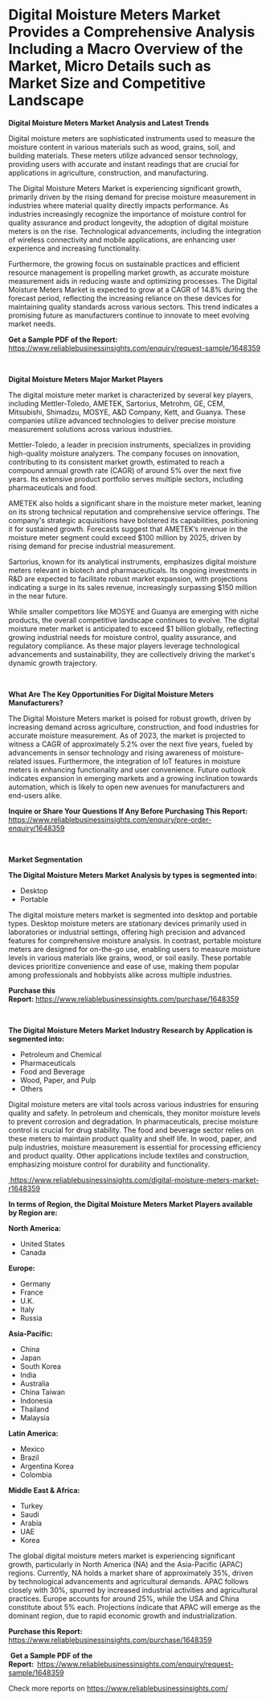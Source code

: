 <p><h1>Digital Moisture Meters Market Provides a Comprehensive Analysis Including a Macro Overview of the Market, Micro Details such as Market Size and Competitive Landscape</h1></p><p><strong>Digital Moisture Meters Market Analysis and Latest Trends</strong></p>
<p><p>Digital moisture meters are sophisticated instruments used to measure the moisture content in various materials such as wood, grains, soil, and building materials. These meters utilize advanced sensor technology, providing users with accurate and instant readings that are crucial for applications in agriculture, construction, and manufacturing.</p><p>The Digital Moisture Meters Market is experiencing significant growth, primarily driven by the rising demand for precise moisture measurement in industries where material quality directly impacts performance. As industries increasingly recognize the importance of moisture control for quality assurance and product longevity, the adoption of digital moisture meters is on the rise. Technological advancements, including the integration of wireless connectivity and mobile applications, are enhancing user experience and increasing functionality. </p><p>Furthermore, the growing focus on sustainable practices and efficient resource management is propelling market growth, as accurate moisture measurement aids in reducing waste and optimizing processes. The Digital Moisture Meters Market is expected to grow at a CAGR of 14.8% during the forecast period, reflecting the increasing reliance on these devices for maintaining quality standards across various sectors. This trend indicates a promising future as manufacturers continue to innovate to meet evolving market needs.</p></p>
<p><strong>Get a Sample PDF of the Report:&nbsp;</strong> <a href="https://www.reliablebusinessinsights.com/enquiry/request-sample/1648359?utm_campaign=2221&utm_medium=2&utm_source=Github&utm_content=ia&utm_term=18022025&utm_id=digital-moisture-meters">https://www.reliablebusinessinsights.com/enquiry/request-sample/1648359</a></p>
<p>&nbsp;</p>
<p><strong>Digital Moisture Meters Major Market Players</strong></p>
<p><p>The digital moisture meter market is characterized by several key players, including Mettler-Toledo, AMETEK, Sartorius, Metrohm, GE, CEM, Mitsubishi, Shimadzu, MOSYE, A&D Company, Kett, and Guanya. These companies utilize advanced technologies to deliver precise moisture measurement solutions across various industries.</p><p>Mettler-Toledo, a leader in precision instruments, specializes in providing high-quality moisture analyzers. The company focuses on innovation, contributing to its consistent market growth, estimated to reach a compound annual growth rate (CAGR) of around 5% over the next five years. Its extensive product portfolio serves multiple sectors, including pharmaceuticals and food.</p><p>AMETEK also holds a significant share in the moisture meter market, leaning on its strong technical reputation and comprehensive service offerings. The company's strategic acquisitions have bolstered its capabilities, positioning it for sustained growth. Forecasts suggest that AMETEK’s revenue in the moisture meter segment could exceed $100 million by 2025, driven by rising demand for precise industrial measurement.</p><p>Sartorius, known for its analytical instruments, emphasizes digital moisture meters relevant in biotech and pharmaceuticals. Its ongoing investments in R&D are expected to facilitate robust market expansion, with projections indicating a surge in its sales revenue, increasingly surpassing $150 million in the near future.</p><p>While smaller competitors like MOSYE and Guanya are emerging with niche products, the overall competitive landscape continues to evolve. The digital moisture meter market is anticipated to exceed $1 billion globally, reflecting growing industrial needs for moisture control, quality assurance, and regulatory compliance. As these major players leverage technological advancements and sustainability, they are collectively driving the market's dynamic growth trajectory.</p></p>
<p>&nbsp;</p>
<p><strong>What Are The Key Opportunities For Digital Moisture Meters Manufacturers?</strong></p>
<p><p>The Digital Moisture Meters market is poised for robust growth, driven by increasing demand across agriculture, construction, and food industries for accurate moisture measurement. As of 2023, the market is projected to witness a CAGR of approximately 5.2% over the next five years, fueled by advancements in sensor technology and rising awareness of moisture-related issues. Furthermore, the integration of IoT features in moisture meters is enhancing functionality and user convenience. Future outlook indicates expansion in emerging markets and a growing inclination towards automation, which is likely to open new avenues for manufacturers and end-users alike.</p></p>
<p><strong>Inquire or Share Your Questions If Any Before Purchasing This Report:</strong> <a href="https://www.reliablebusinessinsights.com/enquiry/pre-order-enquiry/1648359?utm_campaign=2221&utm_medium=2&utm_source=Github&utm_content=ia&utm_term=18022025&utm_id=digital-moisture-meters">https://www.reliablebusinessinsights.com/enquiry/pre-order-enquiry/1648359</a></p>
<p>&nbsp;</p>
<p><strong>Market Segmentation</strong></p>
<p><strong>The Digital Moisture Meters Market Analysis by types is segmented into:</strong></p>
<p><ul><li>Desktop</li><li>Portable</li></ul></p>
<p><p>The digital moisture meters market is segmented into desktop and portable types. Desktop moisture meters are stationary devices primarily used in laboratories or industrial settings, offering high precision and advanced features for comprehensive moisture analysis. In contrast, portable moisture meters are designed for on-the-go use, enabling users to measure moisture levels in various materials like grains, wood, or soil easily. These portable devices prioritize convenience and ease of use, making them popular among professionals and hobbyists alike across multiple industries.</p></p>
<p><strong>Purchase this Report:&nbsp;</strong><a href="https://www.reliablebusinessinsights.com/purchase/1648359?utm_campaign=2221&utm_medium=2&utm_source=Github&utm_content=ia&utm_term=18022025&utm_id=digital-moisture-meters">https://www.reliablebusinessinsights.com/purchase/1648359</a></p>
<p>&nbsp;</p>
<p><strong>The Digital Moisture Meters Market Industry Research by Application is segmented into:</strong></p>
<p><ul><li>Petroleum and Chemical</li><li>Pharmaceuticals</li><li>Food and Beverage</li><li>Wood, Paper, and Pulp</li><li>Others</li></ul></p>
<p><p>Digital moisture meters are vital tools across various industries for ensuring quality and safety. In petroleum and chemicals, they monitor moisture levels to prevent corrosion and degradation. In pharmaceuticals, precise moisture control is crucial for drug stability. The food and beverage sector relies on these meters to maintain product quality and shelf life. In wood, paper, and pulp industries, moisture measurement is essential for processing efficiency and product quality. Other applications include textiles and construction, emphasizing moisture control for durability and functionality.</p></p>
<p><a href="https://www.reliablebusinessinsights.com/digital-moisture-meters-market-r1648359?utm_campaign=2221&utm_medium=2&utm_source=Github&utm_content=ia&utm_term=18022025&utm_id=digital-moisture-meters">&nbsp;https://www.reliablebusinessinsights.com/digital-moisture-meters-market-r1648359</a></p>
<p><strong>In terms of Region, the Digital Moisture Meters Market Players available by Region are:</strong></p>
<p>
    <p> <strong> North America: </strong>
        <ul>
            <li>United States</li>
            <li>Canada</li>
        </ul>
        </p> 
    <p> <strong> Europe: </strong>
        <ul>
            <li>Germany</li>
            <li>France</li>
            <li>U.K.</li>
            <li>Italy</li>
            <li>Russia</li>
        </ul>
        </p> 
    <p> <strong> Asia-Pacific: </strong>
        <ul>
            <li>China</li>
            <li>Japan</li>
            <li>South Korea</li>
            <li>India</li>
            <li>Australia</li>
            <li>China Taiwan</li>
            <li>Indonesia</li>
            <li>Thailand</li>
            <li>Malaysia</li>
        </ul>
        </p> 
    <p> <strong> Latin America: </strong>
        <ul>
            <li>Mexico</li>
            <li>Brazil</li>
            <li>Argentina Korea</li>
            <li>Colombia</li>
        </ul>
        </p> 
    <p> <strong> Middle East & Africa: </strong>
        <ul>
            <li>Turkey</li>
            <li>Saudi</li>
            <li>Arabia</li>
            <li>UAE</li>
            <li>Korea</li>
        </ul>
    </p>
    </p>
<p><p>The global digital moisture meters market is experiencing significant growth, particularly in North America (NA) and the Asia-Pacific (APAC) regions. Currently, NA holds a market share of approximately 35%, driven by technological advancements and agricultural demands. APAC follows closely with 30%, spurred by increased industrial activities and agricultural practices. Europe accounts for around 25%, while the USA and China constitute about 5% each. Projections indicate that APAC will emerge as the dominant region, due to rapid economic growth and industrialization.</p></p>
<p><strong>Purchase this Report: </strong><a href="https://www.reliablebusinessinsights.com/purchase/1648359?utm_campaign=2221&utm_medium=2&utm_source=Github&utm_content=ia&utm_term=18022025&utm_id=digital-moisture-meters">https://www.reliablebusinessinsights.com/purchase/1648359</a></p>
<p>&nbsp;<strong>Get a Sample PDF of the Report:&nbsp;&nbsp;</strong><a href="https://www.reliablebusinessinsights.com/enquiry/request-sample/1648359?utm_campaign=2221&utm_medium=2&utm_source=Github&utm_content=ia&utm_term=18022025&utm_id=digital-moisture-meters">https://www.reliablebusinessinsights.com/enquiry/request-sample/1648359</a></p>
<p><strong></strong></p>
<p>Check more reports on <a href="https://www.reliablebusinessinsights.com/?utm_campaign=2221&utm_medium=2&utm_source=Github&utm_content=ia&utm_term=18022025&utm_id=digital-moisture-meters">https://www.reliablebusinessinsights.com/</a></p>